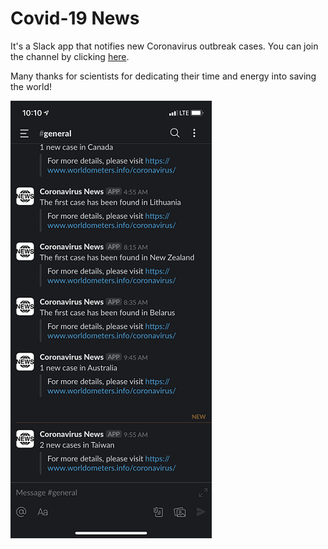 # Covid-19 News
It's a Slack app that notifies new Coronavirus outbreak cases. You can join the channel by clicking [here](http://coronavirus-new.slack.com).

Many thanks for scientists for dedicating their time and energy into saving the world!

![](/ss.png)
